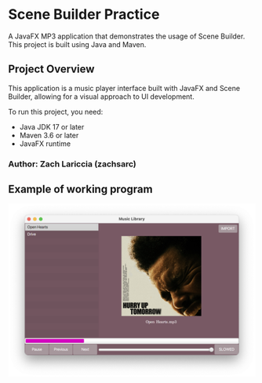 # Scene Builder Practice

A JavaFX MP3 application that demonstrates the usage of Scene Builder. This project is built using Java and Maven.

## Project Overview

This application is a music player interface built with JavaFX and Scene Builder, allowing for a visual approach to UI development.

To run this project, you need:

- Java JDK 17 or later
- Maven 3.6 or later
- JavaFX runtime

### Author: Zach Lariccia (zachsarc)

## Example of working program
![ex](ExampleMP3.png)
